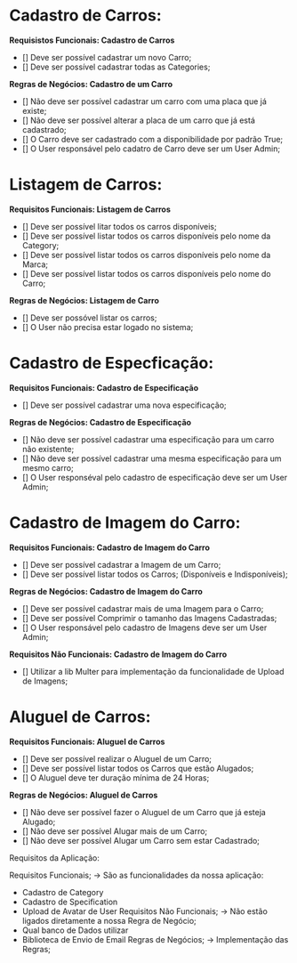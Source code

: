 # Cadastro de Carros:

**Requisistos Funcionais: Cadastro de Carros**

- [] Deve ser possível cadastrar um novo Carro;
- [] Deve ser possível cadastrar todas as Categories;

**Regras de Negócios: Cadastro de um Carro**

- [] Não deve ser possível cadastrar um carro com uma placa que já existe;
- [] Não deve ser possível alterar a placa de um carro que já está cadastrado;
- [] O Carro deve ser cadastrado com a disponibilidade por padrão True;
- [] O User responsável pelo cadatro de Carro deve ser um User Admin;


# Listagem de Carros:

**Requisitos Funcionais: Listagem de Carros**

- [] Deve ser possível litar todos os carros disponíveis;
- [] Deve ser possível listar todos os carros disponíveis pelo nome da Category;
- [] Deve ser possível listar todos os carros disponíveis pelo nome da Marca;
- [] Deve ser possível listar todos os carros disponíveis pelo nome do Carro;

**Regras de Negócios: Listagem de Carro**

- [] Deve ser possóvel listar os carros;
- [] O User não precisa estar logado no sistema;

# Cadastro de Especficação:

**Requisitos Funcionais: Cadastro de Especificação**

- [] Deve ser possível cadastrar uma nova especificação;

**Regras de Negócios: Cadastro de Especificação**

- [] Não deve ser possível cadastrar uma especificação para um carro não existente;
- [] Não deve ser possível cadastrar uma mesma especificação para um mesmo carro;
- [] O User responséval pelo cadastro de especificação deve ser um User Admin;

# Cadastro de Imagem do Carro:

**Requisitos Funcionais: Cadastro de Imagem do Carro**

- [] Deve ser possível cadastrar a Imagem de um Carro;
- [] Deve ser possível listar todos os Carros; (Disponíveis e Indisponíveis);

**Regras de Negócios: Cadastro de Imagem do Carro**

- [] Deve ser possível cadastrar mais de uma Imagem para o Carro;
- [] Deve ser possível Comprimir o tamanho das Imagens Cadastradas;
- [] O User responsável pelo cadastro de Imagens deve ser um User Admin;

**Requisitos Não Funcionais: Cadastro de Imagem do Carro**

- [] Utilizar a lib Multer para implementação da funcionalidade de Upload de Imagens;

# Aluguel de Carros: 

**Requisitos Funcionais: Aluguel de Carros**
- [] Deve ser possível realizar o Aluguel de um Carro;
- [] Deve ser possível listar todos os Carros que estão Alugados;
- [] O Aluguel deve ter duração mínima de 24 Horas;

**Regras de Negócios: Aluguel de Carros**
- [] Não deve ser possível fazer o Aluguel de um Carro que já esteja Alugado;
- [] Não deve ser possível Alugar mais de um Carro;
- [] Não deve ser possível Alugar um Carro sem estar Cadastrado;


Requisitos da Aplicação:

Requisitos Funcionais;
 -> São as funcionalidades da nossa aplicação:
  - Cadastro de Category
  - Cadastro de Specification
  - Upload de Avatar de User
Requisitos Não Funcionais;
  -> Não estão ligados diretamente a nossa Regra de Negócio;
  - Qual banco de Dados utilizar
  - Biblioteca de Envio de Email
Regras de Negócios;
  -> Implementação das Regras;